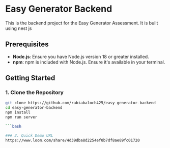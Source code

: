 # Easy Generator Backend

This is the backend project for the Easy Generator Assessment. It is built using nest js

## Prerequisites

- **Node.js**: Ensure you have Node.js version 18 or greater installed.
- **npm**: npm is included with Node.js. Ensure it's available in your terminal.

## Getting Started

### 1. Clone the Repository

```bash
git clone https://github.com/rabiabaloch425/easy-generator-backend
cd easy-generator-backend
npm install
npm run server

```bash

### 2. Quick Demo URL
https://www.loom.com/share/4d39dba8d2254ef0b7df8ae89fc01720


